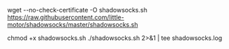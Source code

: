 wget --no-check-certificate -O shadowsocks.sh https://raw.githubusercontent.com/little-motor/shadowsocks/master/shadowsocks.sh
 
chmod +x shadowsocks.sh
./shadowsocks.sh 2>&1 | tee shadowsocks.log
